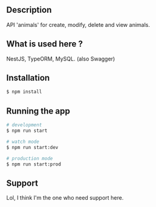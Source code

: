 ## Description

API 'animals' for create, modify, delete and view animals.

## What is used here ?

NestJS, TypeORM, MySQL. (also Swagger)

## Installation

```bash
$ npm install
```

## Running the app

```bash
# development
$ npm run start

# watch mode
$ npm run start:dev

# production mode
$ npm run start:prod
```

## Support

Lol, I think I'm the one who need support here.
